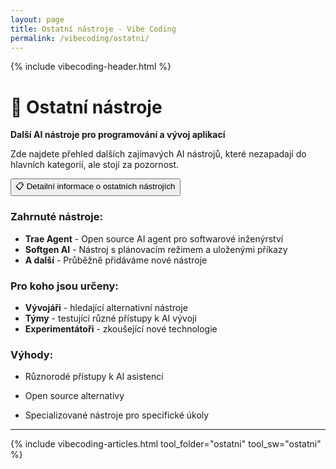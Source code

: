 ```yaml
---
layout: page
title: Ostatní nástroje - Vibe Coding
permalink: /vibecoding/ostatni/
---
```


{% include vibecoding-header.html %}

# 🔧 Ostatní nástroje

**Další AI nástroje pro programování a vývoj aplikací**

Zde najdete přehled dalších zajímavých AI nástrojů, které nezapadají do hlavních kategorií, ale stojí za pozornost.

<div class="vibecoding-details">
  <button class="vibecoding-toggle collapsed" onclick="toggleDetails(this)">
    📋 Detailní informace o ostatních nástrojích
  </button>
  <div class="vibecoding-content" markdown="1">

### Zahrnuté nástroje:
- **Trae Agent** - Open source AI agent pro softwarové inženýrství
- **Softgen AI** - Nástroj s plánovacím režimem a uloženými příkazy
- **A další** - Průběžně přidáváme nové nástroje

### Pro koho jsou určeny:
- **Vývojáři** - hledající alternativní nástroje
- **Týmy** - testující různé přístupy k AI vývoji
- **Experimentátoři** - zkoušející nové technologie

### Výhody:
- Různorodé přístupy k AI asistenci
- Open source alternativy
- Specializované nástroje pro specifické úkoly

  </div>
</div>

<hr>

{% include vibecoding-articles.html tool_folder="ostatni" tool_sw="ostatni" %}